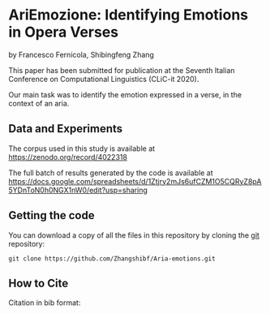 
# AriEmozione:  Identifying Emotions in Opera Verses

by
Francesco Fernicola,
Shibingfeng Zhang

This paper has been submitted for publication at the Seventh Italian Conference on Computational Linguistics (CLiC-it 2020).

Our main task was to identify  the  emotion  expressed  in  a  verse,  in the context of an aria.


## Data and Experiments

The corpus used in this study is available at
https://zenodo.org/record/4022318

The full batch of results generated by the code is available at
https://docs.google.com/spreadsheets/d/1Ztjry2mJs6ufCZM1O5CQRyZ8pA5YDnToN0h0NGX1nW0/edit?usp=sharing



## Getting the code

You can download a copy of all the files in this repository by cloning the
[git](https://git-scm.com/) repository:

    git clone https://github.com/Zhangshibf/Aria-emotions.git
    
    
## How to Cite

Citation in bib format:

